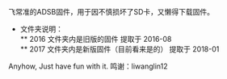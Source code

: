 飞常准的ADSB固件，用于因不慎损坏了SD卡，又懒得下载固件。    
* 文件夹说明：    
** 2016 文件夹内是旧版的固件 提取于 2016-08    
** 2017 文件夹内是新版固件（目前看来是的） 提取于 2018-01    

Anyhow, Just have fun with it.
鸣谢：liwanglin12
